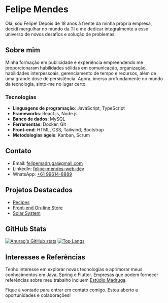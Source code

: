 # Felipe Mendes

Olá, sou Felipe! Depois de 18 anos à frente da minha própria empresa, decidi mergulhar no mundo da TI e me dedicar integralmente a esse universo de novos desafios e solução de problemas.

## Sobre mim

Minha formação em publicidade e experiência empreendendo me proporcionaram habilidades sólidas em comunicação, organização, habilidades interpessoais, gerenciamento de tempo e recursos, além de uma grande dose de persistência. Agora, imerso profundamente no mundo da tecnologia, sinto-me no lugar certo.

### Tecnologias

- **Linguagens de programação**: JavaScript, TypeScript
- **Frameworks**: React.js, Node.js
- **Banco de dados**: MySQL
- **Ferramentas**: Docker, Git
- **Front-end**: HTML, CSS, Tailwind, Bootstrap
- **Metodologias ágeis**: Kanban, Scrum


## Contato

- Email: [felipemadruga@gmail.com](mailto:felipemadruga@gmail.com)
- LinkedIn: [felipe-mendes-web-dev](link_para_o_seu_perfil)
- WhatsApp: [+61 99614-8889](https://wa.me/61996148889)

## Projetos Destacados

- [Recipes](https://github.com/felipeAndradeMendes/recipes)
- [Front-end On-line Store](https://github.com/felipeAndradeMendes/frontend_online_store)
- [Solar System](https://github.com/felipeAndradeMendes/solar_system)

## GitHub Stats

  [![Anurag's GitHub stats](https://github-readme-stats.vercel.app/api?username=felipeAndradeMendes&show_icons=true&theme=dark)](https://github.com/anuraghazra/github-readme-stats)
  [![Top Langs](https://github-readme-stats.vercel.app/api/top-langs/?username=felipeAndradeMendes)](https://github.com/anuraghazra/github-readme-stats)


## Interesses e Referências

Tenho interesse em explorar novas tecnologias e aprimorar meus conhecimentos em Java, Spring e Flutter. Empresas que podem fornecer referências sobre meu trabalho incluem [Estúdio Madruga](https://www.estudiomadruga.com.br/).

Fique à vontade para entrar em contato comigo. Estou aberto a oportunidades e colaborações!
